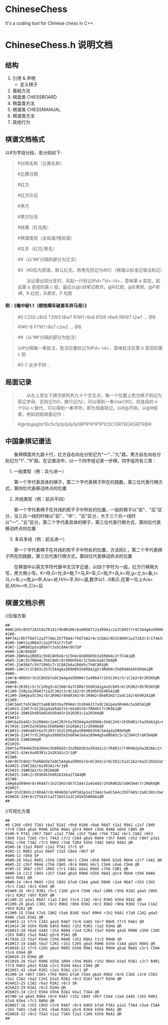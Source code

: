 # ChineseChess
It's a coding tool for Chinese chess in C++.

#  ChineseChess.h 说明文档

## 结构

1. 引用 & 声明
    + 定义棋子
2. 基础方法
3. 棋盘类 CHESSBOARD
4. 棋盘类方法
5. 棋谱类 CHESSMANUAL
6. 棋谱类方法
7. 其他行为

## 棋谱文档格式

以#为字段分段，各分段如下:

> #对局名称（比赛名称）
>
> #比赛日期
>
> #红方
>
> #红方队伍
>
> #黑方
>
> #黑方队伍
>
> #结果（红先胜）
>
> #棋谱类型（全局谱/残局谱）
>
> #先手（红先/黑先）
>
> ##（以‘##’分隔的部分为正文）
>
> #0（#0后为原谱，默认红先，若黑先则记为#0!）（棋谱以标准记谱法标记）
>
> &emsp;&emsp;当记谱出现分支时，另起一行标记#\d+\*\d+-\d+，意味第 a 变招，起自第 b 变招的第 c 招，最后以@/$结尾记胜负，@R 红胜，@B 黑胜，@P 和棋，$R 红优，$B 黑优，$P 均势
>

#### 例：《橘中秘1.1（顺炮横车破直车弃马局）》

> #0 C2S5 c8s5 T2W3 t8w7 R1W1 r9s8 R1S6 r8w6 R6W7 t2w1 ... @B
>
> #1#0-9 P7W1 r8s7 c2w2 ... @B

> ##（以‘##’分隔的部分为批注）
>
> 以#分隔每一条批注，批注位置标记为#\d+-\d+，意味批注在第 b 变招的第 c 招
>
> #0-7 此步不好...

## 局面记录

> &emsp;&emsp;从左上至右下顺次排列共九十个交叉点，每一个位置上若为棋子则记为简记字母，否则记为0，换行记为/，可以得到一串char[90]，将连续的 n 个0以 n 替代，可以得到一串字符，即为局面简记，以#@开始，以@#结束，例如初始局面记作：
>
> #@rtbgkgbtr10c5c1p1p1p1p1p18P1P1P1P1P1C5C10RTBGKGBTR@#

## 中国象棋记谱法

&emsp;&emsp;象棋棋盘共九路十行，红方自右向左分别记为"一"..."九"路，黑方自左向右分别记为"1"..."9"路，在记谱法中，以一个四字组记录一步棋，四字组共有三类：

&emsp;1. 一般类型（例：兵七进一）

&emsp;&emsp;第一个字代表具体的棋子，第二个字代表棋子所在的路数，第三位代表行棋方式，第四位代表移动终点的位置

&emsp;2. 共线类型（例：前兵平四）

&emsp;&emsp;第一个字代表棋子在共线的若干子中所处的位置，一般的棋子以"前"、"后"区分，当三兵一线的时候以"前"、"中"、"后"区分，大于三个兵一线时以"一"..."五"区分，第二个字代表具体的棋子，第三位代表行棋方式，第四位代表移动终点的位置

&emsp;3. 多兵多线（例：前五进一）

&emsp;&emsp;第一个字代表棋子在共线的若干子中所处的位置，方法同2.，第二个字代表棋子所在的路数，第三位代表行棋方式，第四位代表移动终点的位置

&emsp;&emsp;在棋谱中以英文字符代替中文汉字记谱，以四个字符为一组，红方行棋用大写，黑方用小写。K=帅,G=仕,B=相,T=马,R=车,C=炮,P=兵,k=将,g=士,b=象,t=马,r=车,c=炮,p=卒,A/a=进,H/h=平,R/r=退,数字以1...9表示,在第一位上A/a=前,M/m=中,Z/z=后

## 棋谱文档示例

//压缩方案

```
##
#0#C2H5c8h5T2A3t8a7R1A1r9h8R1H6r8a6R6A7t2a1R9A1c2a7C8H5t7r8C5A4g6a5R9H6k5h6R6A1g5r4R6H4c5h6R4A6k6h5C8H5@R
#1#0-9#P7A1r8h7T8A7c2a2T7A6c2h7T6A4r7h6T3A2r6r1C8A2r6h3C8H9t2a1T2A3r3r1T4A3c7r2C5A4g6a5R6H4r3h7R4A5r1h2C9H7p3a1R9A2c7h6T3A2r7r3R9H3r7a6T2R4k5h6T4A2k6h5R4A3@R
#2#0-10#t2a3R6H7c2a2P7A1t7r5$P
#3#2-11#R6R2p5a1R6H7t3a5C8A4r8h7$P
#4#0-12#r8h8$P
#5#0-20#k6a1R6R1c5h6C8H5k6r1C5H4c6h8R6H5b3a5R6H4c2r7C4A1@R
#6#5-22#c5h7R6H4c7h6C8H5r8r4R6H5k6r1C5H4c6a6C5H4@R
#7#5-21#3RA7c5h71RH5c7r1C8A1k6a1R6H5c7h6C8R1@R
#8#0-14#c2r2C8H3c2h7C5A4g6a5R9H6k5h6R6A1g5r4R6H4c5h6R4A6k6h5R4A1@R
#9#0-14#r8r4R6H3r1h2C8H3b7a9C5A4g4a5R9H6r2a4R6A7r2h5C3H1r5r1C1A2r8r2R3H5@R
#10#9-26#r8r2R3R1r5r1C1H5g5r4C5H8r8a7C8R6r5h6R3A2g4a5C8H5r6r2R3R2r8h7R3H7@R
#11#9-22#p3a1R6A7t1a3C3H1t3r4C1A2r8r2R3H5k5h4R5A1@R
#12#9-20#g6a5C3H1r8r2R9H2r8h6R3H2r8r2R9H2r8h6R3H2r2a4C1A2r6h9R2A1@R
#13#9-15#C5A4t7a5C8H2t5a6B3A5t6a7R9H4r1h2R4A1t7a9C2A2g4a5R4A6c5a5K5A1@R
#14#13-22#t7r5C2A2g4a5R4A7t5r6G4A5t6r7R6H5t7r5R4A1@R
#15#14-30#k5h4R5H6k4h5R4H3r1h2R3R1r2a2R3H4@R
#16#13-20#t6a5G4A5r1h2R6H4r2a4C2R3t5a7K5H4g4a5R9H6c5h6C2H5r2h5R4R1r5a1R4A2g5r6P5A1@R
#17#16-22#t5a7K5H4c5h6R6H8r1h2R8A1t1r2R9H8$R
#18#13-19#G4A5t6a7C2R3r1h2C2H5g6a5R9H6k5h6C5A4g4a5R6H5@R
#19#18-22#t7r5C2H5g6a5R6R5k5h6R9A1k6a1R9H4g5a6R6A5c5r1C5H4t5r6K5H4@R
#20#19-33#K5H4@R
#21#19-26#t5a7R9H6k5h61RH4c5h6R6A5r1h2R6H3b3a5R3A1c2r7R4R1t7r9R4H2p9a1R2A6c2r1R2H4k6a1C5H4@R
#22#21-42#c6a4R3R1c2a1R3A1c2r1@P
#23#0-14#r8h7C8H3r7h6R6H3b7a9C5A4g6a5R9H2r6r6C3H2c2r6C5R2c5a1C2A2r6a2C2H1b3a5R3A1r6r2R2A7b5r7R2H4@R
#24#23-25#C2A2r6a3R3A1r6r3$R
#25#23-29#R3A1r6r2R2H4@R
#26#23-34#c2r2R3H4k5h6R2A1k6a1T3A4@R
#27#0-14#g6a5R9H4r8r4R4A7r1h2C8H3r8h7C5A4r2a4G4A5r2h5R4R2b7a9K5H4r7r2R6R4@R
#28#27-16#r1h2C8H3c2r6R4A7r8r4R4H3b7a9P3A1p1a1T3A4c5a4C5A4c2h5T4A5r2a8C3H1r8a6R3A1g5r6R3H4k5h6R6A1@R
#29#28-32#r8r2T5A3t1a2T3A5t2a3C1H5k5h6R6A1@R
##
```

//可视化方案
```
##
#0 C2H5 c8h5 T2A3 t8a7 R1A1 r9h8 R1H6 r8a6 R6A7 t2a1 R9A1 c2a7 C8H5 t7r8 C5A4 g6a5 R9H6 k5h6 R6A1 g5r4 R6H4 c5h6 R4A6 k6h5 C8H5 @R
#1#0-9 P7A1 r8h7 T8A7 c2a2 T7A6 c2h7 T6A4 r7h6 T3A2 r6r1 C8A2 r6h3 C8H9 t2a1 T2A3 r3r1 T4A3 c7r2 C5A4 g6a5 R6H4 r3h7 R4A5 r1h2 C9H7 p3a1 R9A2 c7h6 T3A2 r7r3 R9H3 r7a6 T2R4 k5h6 T4A2 k6h5 R4A3 @R
#2#0-10 t2a3 R6H7 c2a2 P7A1 t7r5 $P
#3#2-11 R6R2 p5a1 R6H7 t3a5 C8A4 r8h7 $P
#4#0-12 r8h8 $P
#5#0-20 k6a1 R6R1 c5h6 C8H5 k6r1 C5H4 c6h8 R6H5 b3a5 R6H4 c2r7 C4A1 @R
#6#5-22 c5h7 R6H4 c7h6 C8H5 r8r4 R6H5 k6r1 C5H4 c6a6 C5H4 @R
#7#5-21 3RA7 c5h7 1RH5 c7r1 C8A1 k6a1 R6H5 c7h6 C8R1 @R
#8#0-14 c2r2 C8H3 c2h7 C5A4 g6a5 R9H6 k5h6 R6A1 g5r4 R6H4 c5h6 R4A6 k6h5 R4A1 @R
#9#0-14 r8r4 R6H3 r1h2 C8H3 b7a9 C5A4 g4a5 R9H6 r2a4 R6A7 r2h5 C3H1 r5r1 C1A2 r8r2 R3H5 @R
#10#9-26 r8r2 R3R1 r5r1 C1H5 g5r4 C5H8 r8a7 C8R6 r5h6 R3A2 g4a5 C8H5 r6r2 R3R2 r8h7 R3H7 @R
#11#9-22 p3a1 R6A7 t1a3 C3H1 t3r4 C1A2 r8r2 R3H5 k5h4 R5A1 @R
#12#9-20 g6a5 C3H1 r8r2 R9H2 r8h6 R3H2 r8r2 R9H2 r8h6 R3H2 r2a4 C1A2 r6h9 R2A1 @R
#13#9-15 C5A4 t7a5 C8H2 t5a6 B3A5 t6a7 R9H4 r1h2 R4A1 t7a9 C2A2 g4a5 R4A6 c5a5 K5A1 @R
#14#13-22 t7r5 C2A2 g4a5 R4A7 t5r6 G4A5 t6r7 R6H5 t7r5 R4A1 @R
#15#14-30 k5h4 R5H6 k4h5 R4H3 r1h2 R3R1 r2a2 R3H4 @R
#16#13-20 t6a5 G4A5 r1h2 R6H4 r2a4 C2R3 t5a7 K5H4 g4a5 R9H6 c5h6 C2H5 r2h5 R4R1 r5a1 R4A2 g5r6 P5A1 @R
#17#16-22 t5a7 K5H4 c5h6 R6H8 r1h2 R8A1 t1r2 R9H8 $R
#18#13-19 G4A5 t6a7 C2R3 r1h2 C2H5 g6a5 R9H6 k5h6 C5A4 g4a5 R6H5 @R
#19#18-22 t7r5 C2H5 g6a5 R6R5 k5h6 R9A1 k6a1 R9H4 g5a6 R6A5 c5r1 C5H4 t5r6 K5H4 @R
#20#19-33 K5H4 @R
#21#19-26 t5a7 R9H6 k5h6 1RH4 c5h6 R6A5 r1h2 R6H3 b3a5 R3A1 c2r7 R4R1 t7r9 R4H2 p9a1 R2A6 c2r1 R2H4 k6a1 C5H4 @R
#22#21-42 c6a4 R3R1 c2a1 R3A1 c2r1 @P
#23#0-14 r8h7 C8H3 r7h6 R6H3 b7a9 C5A4 g6a5 R9H2 r6r6 C3H2 c2r6 C5R2 c5a1 C2A2 r6a2 C2H1 b3a5 R3A1 r6r2 R2A7 b5r7 R2H4 @R
#24#23-25 C2A2 r6a3 R3A1 r6r3 $R
#25#23-29 R3A1 r6r2 R2H4 @R
#26#23-34 c2r2 R3H4 k5h6 R2A1 k6a1 T3A4 @R
#27#0-14 g6a5 R9H4 r8r4 R4A7 r1h2 C8H3 r8h7 C5A4 r2a4 G4A5 r2h5 R4R2 b7a9 K5H4 r7r2 R6R4 @R
#28#27-16 r1h2 C8H3 c2r6 R4A7 r8r4 R4H3 b7a9 P3A1 p1a1 T3A4 c5a4 C5A4 c2h5 T4A5 r2a8 C3H1 r8a6 R3A1 g5r6 R3H4 k5h6 R6A1 @R
#29#28-32 r8r2 T5A3 t1a2 T3A5 t2a3 C1H5 k5h6 R6A1 @R
##
```
